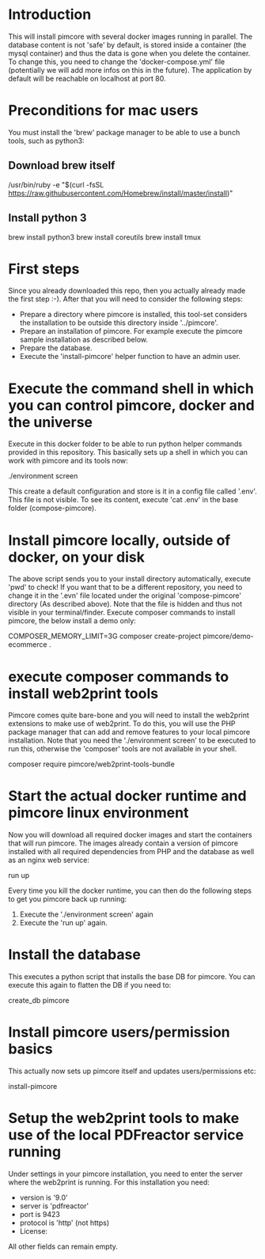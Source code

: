 # Introduction
This will install pimcore with several docker images running in parallel.
The database content is not 'safe' by default, is stored inside a container (the mysql container) and thus the data is gone when you delete the container. To change this, you need to change the 'docker-compose.yml' file (potentially we will add more infos on this in the future).
The application by default will be reachable on localhost at port 80.

# Preconditions for mac users
You must install the 'brew' package manager to be able to use a bunch tools, such as python3:
 
## Download brew itself
/usr/bin/ruby -e "$(curl -fsSL https://raw.githubusercontent.com/Homebrew/install/master/install)"
 
## Install python 3
brew install python3
brew install coreutils
brew install tmux

# First steps
Since you already downloaded this repo, then you actually already made the first step :-).
After that you will need to consider the following steps:
- Prepare a directory where pimcore is installed, this tool-set considers the installation to be outside this directory inside '../pimcore'.
- Prepare an installation of pimcore. For example execute the pimcore sample installation as described below.
- Prepare the database.
- Execute the 'install-pimcore' helper function to have an admin user.

# Execute the command shell in which you can control pimcore, docker and the universe
Execute in this docker folder to be able to run python helper commands provided in this repository.
This basically sets up a shell in which you can work with pimcore and its tools now:

./environment screen

This create a default configuration and store is it in a config file called '.env'. This file is not visible. To see its content, execute 'cat .env' in the base folder (compose-pimcore).

# Install pimcore locally, outside of docker, on your disk
The above script sends you to your install directory automatically, execute 'pwd' to check!
If you want that to be a different repository, you need to change it in the '.evn' file located under the original 'compose-pimcore' directory (As described above). Note that the file is hidden and thus not visible in your terminal/finder.
Execute composer commands to install pimcore, the below install a demo only:

COMPOSER_MEMORY_LIMIT=3G composer create-project pimcore/demo-ecommerce .

# execute composer commands to install web2print tools
Pimcore comes quite bare-bone and you will need to install the web2print extensions to make use of web2print. To do this, you will use the PHP package manager that can add and remove features to your local pimcore installation. Note that you need the './environment screen' to be executed to run this, otherwise the 'composer' tools are not available in your shell.

composer require pimcore/web2print-tools-bundle

# Start the actual docker runtime and pimcore linux environment
Now you will download all required docker images and start the containers that will run pimcore. The images already contain a version of pimcore installed with all required dependencies from PHP and the database as well as an nginx web service:

run up

Every time you kill the docker runtime, you can then do the following steps to get you pimcore back up running:

1) Execute the './environment screen' again
2) Execute the 'run up' again.

# Install the database
This executes a python script that installs the base DB for pimcore. You can execute this again to flatten the DB if you need to:

create_db pimcore

# Install pimcore users/permission basics
This actually now sets up pimcore itself and updates users/permissions etc:

install-pimcore

# Setup the web2print tools to make use of the local PDFreactor service running

Under settings in your pimcore installation, you need to enter the server where the web2print is running. For this installation you need:
- version is '9.0'
- server is 'pdfreactor'
- port is 9423
- protocol is 'http' (not https)
- License: <enter your license from the PDFreactor website>

All other fields can remain empty.
